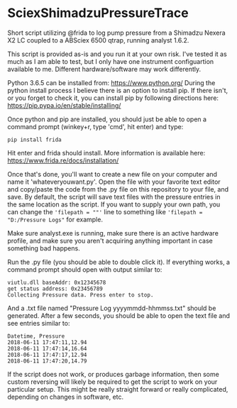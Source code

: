# SciexShimadzuPressureTrace
Short script utilizing @frida to log pump pressure from a Shimadzu Nexera X2 LC coupled to a ABSciex 6500 qtrap, running analyst 1.6.2.

This script is provided as-is and you run it at your own risk. I've tested it as much as I am able to test, but I only have one instrument configuartion available to me. Different hardware/software may work differently.

Python 3.6.5 can be installed from: https://www.python.org/
During the python install process I believe there is an option to install pip. If there isn't, or you forget to check it, you can install pip by following directions here: https://pip.pypa.io/en/stable/installing/

Once python and pip are installed, you should just be able to open a command prompt (winkey+r, type 'cmd', hit enter) and type: 
```
pip install frida
```
Hit enter and frida should install. More information is available here: https://www.frida.re/docs/installation/

Once that's done, you'll want to create a new file on your computer and name it 'whateveryouwant.py'. Open the file with your favorite text editor and copy/paste the code from the .py file on this repository to your file, and save. By default, the script will save text files with the pressure entries in the same location as the script. If you want to supply your own path, you can change the ```'filepath = ""'``` line to something like ```'filepath = "D:/Pressure Logs"``` for example.

Make sure analyst.exe is running, make sure there is an active hardware profile, and make sure you aren't acquiring anything important in case something bad happens. 

Run the .py file (you should be able to double click it). If everything works, a command prompt should open with output similar to:
```
viutlu.dll baseAddr: 0x12345678
get status address: 0x23456789
Collecting Pressure data. Press enter to stop.
```

And a .txt file named "Pressure Log yyyymmdd-hhmmss.txt" should be generated. After a few seconds, you should be able to open the text file and see entries similar to:
```
Datetime, Pressure 
2018-06-11 17:47:11,12.94
2018-06-11 17:47:14,16.64
2018-06-11 17:47:17,12.94
2018-06-11 17:47:20,14.79
```

If the script does not work, or produces garbage information, then some custom reversing will likely be required to get the script to work on your particular setup. This might be really straight forward or really complicated, depending on changes in software, etc. 



